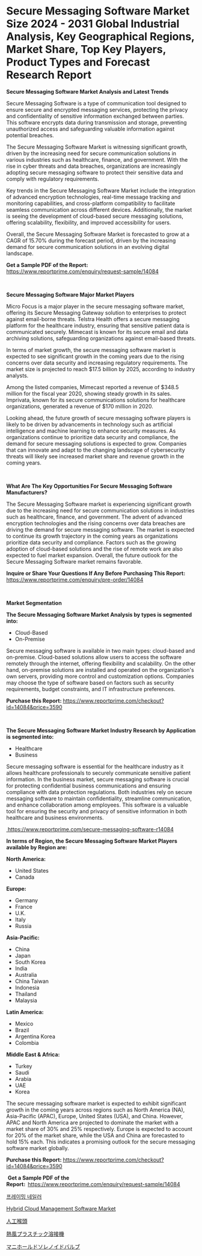 <p><h1>Secure Messaging Software Market Size 2024 - 2031 Global Industrial Analysis, Key Geographical Regions, Market Share, Top Key Players, Product Types and Forecast Research Report</h1></p><p><strong>Secure Messaging Software Market Analysis and Latest Trends</strong></p>
<p><p>Secure Messaging Software is a type of communication tool designed to ensure secure and encrypted messaging services, protecting the privacy and confidentiality of sensitive information exchanged between parties. This software encrypts data during transmission and storage, preventing unauthorized access and safeguarding valuable information against potential breaches.</p><p>The Secure Messaging Software Market is witnessing significant growth, driven by the increasing need for secure communication solutions in various industries such as healthcare, finance, and government. With the rise in cyber threats and data breaches, organizations are increasingly adopting secure messaging software to protect their sensitive data and comply with regulatory requirements.</p><p>Key trends in the Secure Messaging Software Market include the integration of advanced encryption technologies, real-time message tracking and monitoring capabilities, and cross-platform compatibility to facilitate seamless communication across different devices. Additionally, the market is seeing the development of cloud-based secure messaging solutions, offering scalability, flexibility, and improved accessibility for users.</p><p>Overall, the Secure Messaging Software Market is forecasted to grow at a CAGR of 15.70% during the forecast period, driven by the increasing demand for secure communication solutions in an evolving digital landscape.</p></p>
<p><strong>Get a Sample PDF of the Report:&nbsp;</strong> <a href="https://www.reportprime.com/enquiry/request-sample/14084">https://www.reportprime.com/enquiry/request-sample/14084</a></p>
<p>&nbsp;</p>
<p><strong>Secure Messaging Software Major Market Players</strong></p>
<p><p>Micro Focus is a major player in the secure messaging software market, offering its Secure Messaging Gateway solution to enterprises to protect against email-borne threats. Telstra Health offers a secure messaging platform for the healthcare industry, ensuring that sensitive patient data is communicated securely. Mimecast is known for its secure email and data archiving solutions, safeguarding organizations against email-based threats.</p><p>In terms of market growth, the secure messaging software market is expected to see significant growth in the coming years due to the rising concerns over data security and increasing regulatory requirements. The market size is projected to reach $17.5 billion by 2025, according to industry analysts.</p><p>Among the listed companies, Mimecast reported a revenue of $348.5 million for the fiscal year 2020, showing steady growth in its sales. Imprivata, known for its secure communications solutions for healthcare organizations, generated a revenue of $170 million in 2020.</p><p>Looking ahead, the future growth of secure messaging software players is likely to be driven by advancements in technology such as artificial intelligence and machine learning to enhance security measures. As organizations continue to prioritize data security and compliance, the demand for secure messaging solutions is expected to grow. Companies that can innovate and adapt to the changing landscape of cybersecurity threats will likely see increased market share and revenue growth in the coming years.</p></p>
<p>&nbsp;</p>
<p><strong>What Are The Key Opportunities For Secure Messaging Software Manufacturers?</strong></p>
<p><p>The Secure Messaging Software market is experiencing significant growth due to the increasing need for secure communication solutions in industries such as healthcare, finance, and government. The advent of advanced encryption technologies and the rising concerns over data breaches are driving the demand for secure messaging software. The market is expected to continue its growth trajectory in the coming years as organizations prioritize data security and compliance. Factors such as the growing adoption of cloud-based solutions and the rise of remote work are also expected to fuel market expansion. Overall, the future outlook for the Secure Messaging Software market remains favorable.</p></p>
<p><strong>Inquire or Share Your Questions If Any Before Purchasing This Report:</strong> <a href="https://www.reportprime.com/enquiry/pre-order/14084">https://www.reportprime.com/enquiry/pre-order/14084</a></p>
<p>&nbsp;</p>
<p><strong>Market Segmentation</strong></p>
<p><strong>The Secure Messaging Software Market Analysis by types is segmented into:</strong></p>
<p><ul><li>Cloud-Based</li><li>On-Premise</li></ul></p>
<p><p>Secure messaging software is available in two main types: cloud-based and on-premise. Cloud-based solutions allow users to access the software remotely through the internet, offering flexibility and scalability. On the other hand, on-premise solutions are installed and operated on the organization's own servers, providing more control and customization options. Companies may choose the type of software based on factors such as security requirements, budget constraints, and IT infrastructure preferences.</p></p>
<p><strong>Purchase this Report:&nbsp;</strong><a href="https://www.reportprime.com/checkout?id=14084&price=3590">https://www.reportprime.com/checkout?id=14084&price=3590</a></p>
<p>&nbsp;</p>
<p><strong>The Secure Messaging Software Market Industry Research by Application is segmented into:</strong></p>
<p><ul><li>Healthcare</li><li>Business</li></ul></p>
<p><p>Secure messaging software is essential for the healthcare industry as it allows healthcare professionals to securely communicate sensitive patient information. In the business market, secure messaging software is crucial for protecting confidential business communications and ensuring compliance with data protection regulations. Both industries rely on secure messaging software to maintain confidentiality, streamline communication, and enhance collaboration among employees. This software is a valuable tool for ensuring the security and privacy of sensitive information in both healthcare and business environments.</p></p>
<p><a href="https://www.reportprime.com/secure-messaging-software-r14084">&nbsp;https://www.reportprime.com/secure-messaging-software-r14084</a></p>
<p><strong>In terms of Region, the Secure Messaging Software Market Players available by Region are:</strong></p>
<p>
    <p> <strong> North America: </strong>
        <ul>
            <li>United States</li>
            <li>Canada</li>
        </ul>
        </p> 
    <p> <strong> Europe: </strong>
        <ul>
            <li>Germany</li>
            <li>France</li>
            <li>U.K.</li>
            <li>Italy</li>
            <li>Russia</li>
        </ul>
        </p> 
    <p> <strong> Asia-Pacific: </strong>
        <ul>
            <li>China</li>
            <li>Japan</li>
            <li>South Korea</li>
            <li>India</li>
            <li>Australia</li>
            <li>China Taiwan</li>
            <li>Indonesia</li>
            <li>Thailand</li>
            <li>Malaysia</li>
        </ul>
        </p> 
    <p> <strong> Latin America: </strong>
        <ul>
            <li>Mexico</li>
            <li>Brazil</li>
            <li>Argentina Korea</li>
            <li>Colombia</li>
        </ul>
        </p> 
    <p> <strong> Middle East & Africa: </strong>
        <ul>
            <li>Turkey</li>
            <li>Saudi</li>
            <li>Arabia</li>
            <li>UAE</li>
            <li>Korea</li>
        </ul>
    </p>
    </p>
<p><p>The secure messaging software market is expected to exhibit significant growth in the coming years across regions such as North America (NA), Asia-Pacific (APAC), Europe, United States (USA), and China. However, APAC and North America are projected to dominate the market with a market share of 30% and 25% respectively. Europe is expected to account for 20% of the market share, while the USA and China are forecasted to hold 15% each. This indicates a promising outlook for the secure messaging software market globally.</p></p>
<p><strong>Purchase this Report: </strong><a href="https://www.reportprime.com/checkout?id=14084&price=3590">https://www.reportprime.com/checkout?id=14084&price=3590</a></p>
<p>&nbsp;<strong>Get a Sample PDF of the Report:&nbsp;&nbsp;</strong><a href="https://www.reportprime.com/enquiry/request-sample/14084">https://www.reportprime.com/enquiry/request-sample/14084</a></p>
<p><strong></strong></p>
<p><p><a href="https://medium.com/@tedbernhard1944/%ED%94%84%EB%A0%88%EC%9D%B4%EB%B0%8D-%EB%84%A4%EC%9D%BC%EB%9F%AC-%EC%8B%9C%EC%9E%A5-%EC%84%B1%EA%B3%B5%EC%A0%81%EC%9D%B8-%EB%B9%84%EC%A6%88%EB%8B%88%EC%8A%A4-%EC%A0%84%EB%9E%B5%EC%9D%98-%ED%95%B5%EC%8B%AC-%EC%98%88%EC%B8%A1-2031%EB%85%84%EA%B9%8C%EC%A7%80-86ff59d97e58">프레이밍 네일러</a></p><p><a href="https://github.com/mbisetmhermsr/Market-Research-Report-List-2/blob/main/hybrid-cloud-management-software-market.md">Hybrid Cloud Management Software Market</a></p><p><a href="https://github.com/vtbvgl20191192/Market-Research-Report-List-1/blob/main/106200636497.md">人工喉頭</a></p><p><a href="https://medium.com/@camerondowd204/%E3%83%9B%E3%83%83%E3%83%88%E3%82%A8%E3%82%A2%E3%83%97%E3%83%A9%E3%82%B9%E3%83%81%E3%83%83%E3%82%AF%E6%BA%B6%E6%8E%A5%E6%A9%9F%E5%B8%82%E5%A0%B4%E3%81%AE%E6%B4%9E%E5%AF%9F-%E5%B8%82%E5%A0%B4%E3%81%AE%E3%83%88%E3%83%AC%E3%83%B3%E3%83%89-%E6%88%90%E9%95%B7-%E4%BA%88%E6%B8%AC-2024%E5%B9%B4%E3%81%8B%E3%82%892031%E5%B9%B4%E3%81%BE%E3%81%A7-eaa7255bdc61">熱風プラスチック溶接機</a></p><p><a href="https://medium.com/@brittanyvon2023/%E3%83%9E%E3%83%8B%E3%83%9B%E3%83%BC%E3%83%AB%E3%83%89%E3%82%BD%E3%83%AC%E3%83%8E%E3%82%A4%E3%83%89%E3%83%90%E3%83%AB%E3%83%96%E5%B8%82%E5%A0%B4-2031%E5%B9%B4%E3%81%BE%E3%81%A7%E3%81%AE%E6%88%90%E5%8A%9F%E3%81%97%E3%81%9F%E3%83%93%E3%82%B8%E3%83%8D%E3%82%B9%E6%88%A6%E7%95%A5%E3%81%AE%E9%8D%B5-d98fd8295aee">マニホールドソレノイドバルブ</a></p></p>
